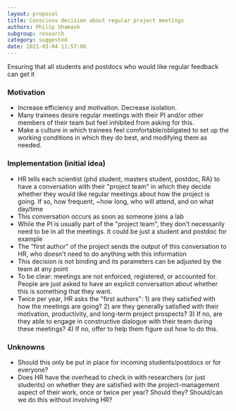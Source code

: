```yaml
---
layout: proposal
title: Conscious decision about regular project meetings
authors: Philip Shamash
subgroup: research
category: suggested
date: 2021-03-04 11:57:00
---
```


Ensuring that all students and postdocs who would like regular feedback can get it

<!--end summary-->

### Motivation

- Increase efficiency and motivation. Decrease isolation.
- Many trainees desire regular meetings with their PI and/or other members of their team but feel inhibited from asking for this.
- Make a culture in which trainees feel comfortable/obligated to set up the working conditions in which they do best, and modifying them as needed.


### Implementation (initial idea)

- HR tells each scientist (phd student, masters student, postdoc, RA) to have a conversation with their "project team" in which 
they decide whether they would like regular meetings about how the project is going. If so, how frequent, ~how long, who will attend, and on what day/time
- This conversation occurs as soon as someone joins a lab
- While the PI is usually part of the "project team", they don't necessarily need to be in all the meetings. It could be just a student and postdoc for example
- The "first author" of the project sends the output of this conversation to HR, who doesn't need to do anything with this information
- This decision is not binding and its parameters can be adjusted by the team at any point
- To be clear: meetings are not enforced, registered, or accounted for. People are just asked to have an explicit conversation about whether this is something that they want.
- Twice per year, HR asks the "first authors": 1) are they satisfied with how the meetings are going? 2) are they generally satisfied with their motivation, productivity, and long-term project prospects? 3) If no, are they able to engage in constructive dialogue with their team during these meetings? 4) If no, offer to help them figure out how to do this.


### Unknowns

- Should this only be put in place for incoming students/postdocs or for everyone?
- Does HR have the overhead to check in with researchers (or just students) on whether they are satisfied with the project-management aspect of their work, once or twice per year? Should they? Should/can we do this without involving HR?

